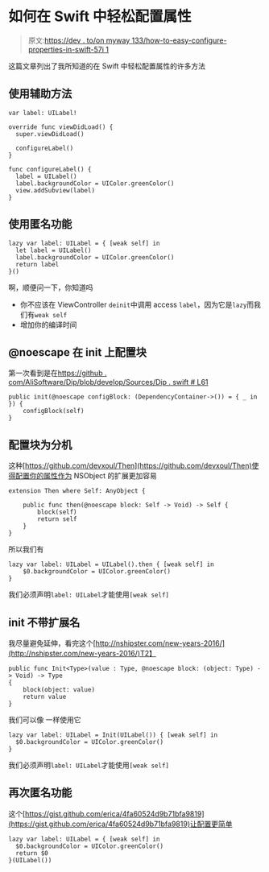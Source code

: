 # 如何在 Swift 中轻松配置属性

> 原文:[https://dev . to/on myway 133/how-to-easy-configure-properties-in-swift-57i 1](https://dev.to/onmyway133/how-to-easily-configure-properties-in-swift-57i1)

这篇文章列出了我所知道的在 Swift 中轻松配置属性的许多方法

## [](#using-a-helper-method)使用辅助方法

```
var label: UILabel!

override func viewDidLoad() {
  super.viewDidLoad()

  configureLabel()
}

func configureLabel() {
  label = UILabel()
  label.backgroundColor = UIColor.greenColor()
  view.addSubview(label)
} 
```

## [](#using-anonymous-function)使用匿名功能

```
lazy var label: UILabel = { [weak self] in
  let label = UILabel()
  label.backgroundColor = UIColor.greenColor()
  return label
}() 
```

啊，顺便问一下，你知道吗

*   你不应该在 ViewController `deinit`中调用 access `label`，因为它是`lazy`而我们有`weak self`
*   增加你的编译时间

## [](#noescape-configure-block-on-init)@noescape 在 init 上配置块

第一次看到是在[https://github . com/AliSoftware/Dip/blob/develop/Sources/Dip . swift # L61](https://github.com/AliSoftware/Dip/blob/develop/Sources/Dip.swift#L61)

```
public init(@noescape configBlock: (DependencyContainer->()) = { _ in }) {
    configBlock(self)
} 
```

## [](#configure-block-as-extension)配置块为分机

这种[https://github.com/devxoul/Then](https://github.com/devxoul/Then)使得配置你的属性作为 NSObject
的扩展更加容易

```
extension Then where Self: AnyObject {

    public func then(@noescape block: Self -> Void) -> Self {
        block(self)
        return self
    }
} 
```

所以我们有

```
lazy var label: UILabel = UILabel().then { [weak self] in
    $0.backgroundColor = UIColor.greenColor()
} 
```

我们必须声明`label: UILabel`才能使用`[weak self]`

## [](#init-without-extension)init 不带扩展名

我尽量避免延伸，看完这个[http://nshipster.com/new-years-2016/](http://nshipster.com/new-years-2016/)T2】

```
public func Init<Type>(value : Type, @noescape block: (object: Type) -> Void) -> Type
{
    block(object: value)
    return value
} 
```

我们可以像
一样使用它

```
lazy var label: UILabel = Init(UILabel()) { [weak self] in
  $0.backgroundColor = UIColor.greenColor()
} 
```

我们必须声明`label: UILabel`才能使用`[weak self]`

## [](#anonymous-function-again)再次匿名功能

这个[https://gist.github.com/erica/4fa60524d9b71bfa9819](https://gist.github.com/erica/4fa60524d9b71bfa9819)让配置更简单

```
lazy var label: UILabel = { [weak self] in
  $0.backgroundColor = UIColor.greenColor()
  return $0
}(UILabel()) 
```